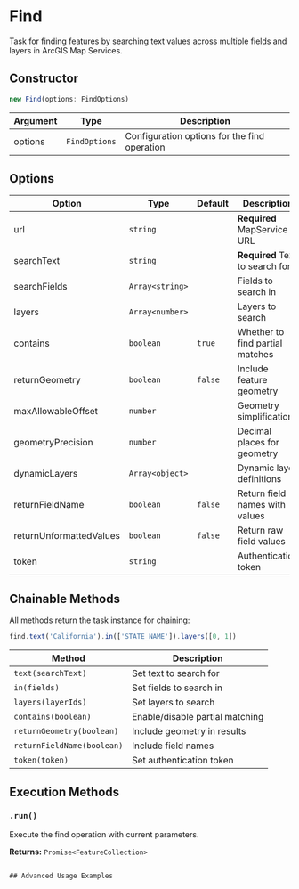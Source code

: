 # Find

Task for finding features by searching text values across multiple fields and layers in ArcGIS Map Services.

## Constructor

```typescript
new Find(options: FindOptions)
```

| Argument | Type | Description |
|----------|------|-------------|
| options | `FindOptions` | Configuration options for the find operation |

## Options

| Option | Type | Default | Description |
|--------|------|---------|-------------|
| url | `string` | | **Required** MapService URL |
| searchText | `string` | | **Required** Text to search for |
| searchFields | `Array<string>` | | Fields to search in |
| layers | `Array<number>` | | Layers to search |
| contains | `boolean` | `true` | Whether to find partial matches |
| returnGeometry | `boolean` | `false` | Include feature geometry |
| maxAllowableOffset | `number` | | Geometry simplification |
| geometryPrecision | `number` | | Decimal places for geometry |
| dynamicLayers | `Array<object>` | | Dynamic layer definitions |
| returnFieldName | `boolean` | `false` | Return field names with values |
| returnUnformattedValues | `boolean` | `false` | Return raw field values |
| token | `string` | | Authentication token |

## Chainable Methods

All methods return the task instance for chaining:

```typescript
find.text('California').in(['STATE_NAME']).layers([0, 1])
```

| Method | Description |
|--------|-------------|
| `text(searchText)` | Set text to search for |
| `in(fields)` | Set fields to search in |
| `layers(layerIds)` | Set layers to search |
| `contains(boolean)` | Enable/disable partial matching |
| `returnGeometry(boolean)` | Include geometry in results |
| `returnFieldName(boolean)` | Include field names |
| `token(token)` | Set authentication token |

## Execution Methods

### `.run()`

Execute the find operation with current parameters.

**Returns:** `Promise<FeatureCollection>`
```

## Advanced Usage Examples

